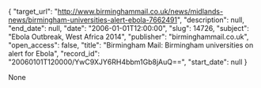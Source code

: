 {
  "target_url": "http://www.birminghammail.co.uk/news/midlands-news/birmingham-universities-alert-ebola-7662491", 
  "description": null, 
  "end_date": null, 
  "date": "2006-01-01T12:00:00", 
  "slug": 14726, 
  "subject": "Ebola Outbreak, West Africa 2014", 
  "publisher": "birminghammail.co.uk", 
  "open_access": false, 
  "title": "Birmingham Mail: Birmingham universities on alert for Ebola", 
  "record_id": "20060101T120000/YwC9XJY6RH4bbm1Gb8jAuQ==", 
  "start_date": null
}

None